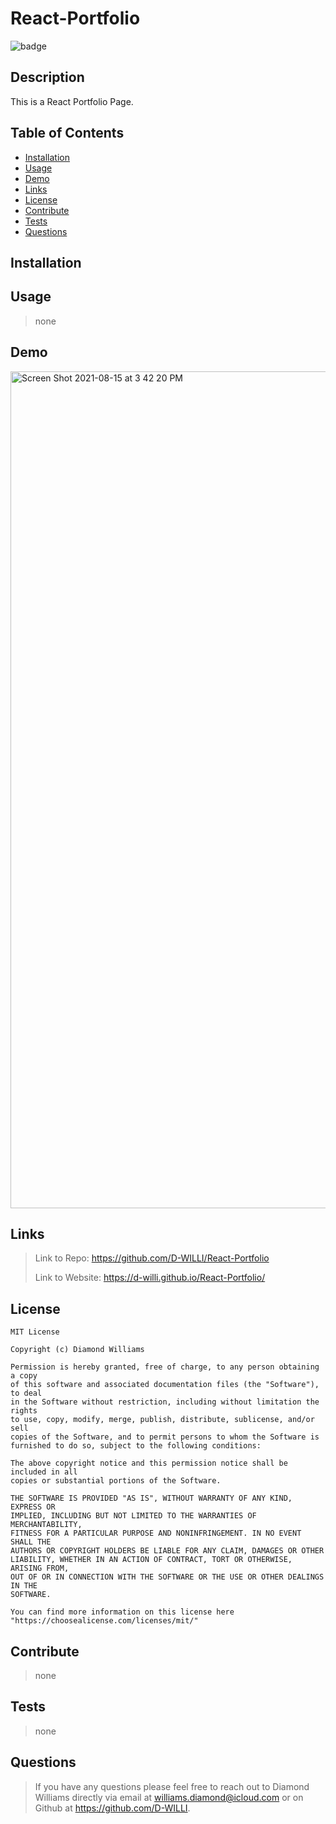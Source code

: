 # React-Portfolio

  ![badge](https://img.shields.io/badge/License-MIT-blue) 

  ## Description
  This is a React Portfolio Page. 

  ## Table of Contents 
  - [Installation](#installation)
  - [Usage](#usage)
  - [Demo](#demo)
  - [Links](#links)
  - [License](#license)
  - [Contribute](#contribute)
  - [Tests](#tests)
  - [Questions](#questions)



  ## Installation
  

  ## Usage
  >none
 
  ## Demo
<img width="1339" alt="Screen Shot 2021-08-15 at 3 42 20 PM" src="https://user-images.githubusercontent.com/72957816/129490499-10881bc9-d73f-4136-8fbd-2571209edddd.png">


  

  
  ## Links
  
  > Link to Repo: https://github.com/D-WILLI/React-Portfolio
  > 
  > Link to Website: https://d-willi.github.io/React-Portfolio/


  ## License
  
    MIT License 
    
    Copyright (c) Diamond Williams
    
    Permission is hereby granted, free of charge, to any person obtaining a copy
    of this software and associated documentation files (the "Software"), to deal
    in the Software without restriction, including without limitation the rights
    to use, copy, modify, merge, publish, distribute, sublicense, and/or sell
    copies of the Software, and to permit persons to whom the Software is
    furnished to do so, subject to the following conditions:
    
    The above copyright notice and this permission notice shall be included in all
    copies or substantial portions of the Software.
    
    THE SOFTWARE IS PROVIDED "AS IS", WITHOUT WARRANTY OF ANY KIND, EXPRESS OR
    IMPLIED, INCLUDING BUT NOT LIMITED TO THE WARRANTIES OF MERCHANTABILITY,
    FITNESS FOR A PARTICULAR PURPOSE AND NONINFRINGEMENT. IN NO EVENT SHALL THE
    AUTHORS OR COPYRIGHT HOLDERS BE LIABLE FOR ANY CLAIM, DAMAGES OR OTHER
    LIABILITY, WHETHER IN AN ACTION OF CONTRACT, TORT OR OTHERWISE, ARISING FROM,
    OUT OF OR IN CONNECTION WITH THE SOFTWARE OR THE USE OR OTHER DEALINGS IN THE
    SOFTWARE.
    
    You can find more information on this license here "https://choosealicense.com/licenses/mit/"
  

  ## Contribute
  >none


  ## Tests
  >none


  ## Questions
  >If you have any questions please feel free to reach out to Diamond Williams directly via email at williams.diamond@icloud.com or on Github at https://github.com/D-WILLI.

